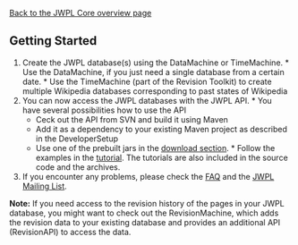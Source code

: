 [Back to the JWPL Core overview page](JWPL_Core.md)

## Getting Started ##
  1. Create the JWPL database(s) using the DataMachine or TimeMachine.
    * Use the DataMachine, if you just need a single database from a certain date.
    * Use the TimeMachine (part of the Revision Toolkit) to create multiple Wikipedia databases corresponding to past states of Wikipedia
  1. You can now access the JWPL databases with the JWPL API.
    * You have several possibilities how to use the API
      * Ceck out the API from SVN and build it using Maven
      * Add it as a dependency to your existing Maven project as described in the DeveloperSetup
      * Use one of the prebuilt jars in the [download section](http://code.google.com/p/jwpl/downloads/list).
    * Follow the examples in the [tutorial](JwplTutorial.md). The tutorials are also included in the source code and the archives.
  1. If you encounter any problems, please check the [FAQ](JWPL_FAQ.md) and the [JWPL Mailing List](http://groups.google.com/group/jwpl).

**Note:** If you need access to the revision history of the pages in your JWPL database, you might want to check out the RevisionMachine, which adds the revision data to your existing database and provides an additional API (RevisionAPI) to access the data.